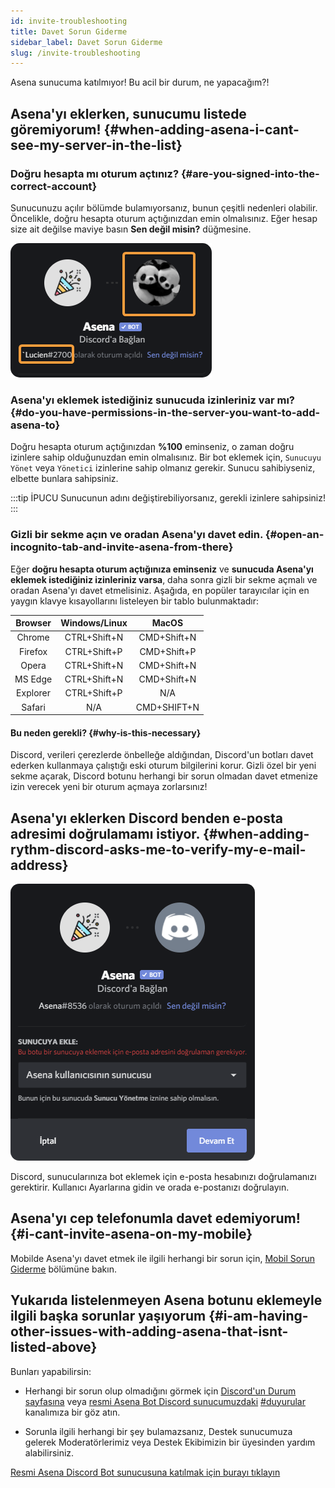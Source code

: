 ```yaml
---
id: invite-troubleshooting 
title: Davet Sorun Giderme 
sidebar_label: Davet Sorun Giderme 
slug: /invite-troubleshooting
---
```


Asena sunucuma katılmıyor! Bu acil bir durum, ne yapacağım?!

## Asena'yı eklerken, sunucumu listede göremiyorum! {#when-adding-asena-i-cant-see-my-server-in-the-list}

### Doğru hesapta mı oturum açtınız? {#are-you-signed-into-the-correct-account}

Sunucunuzu açılır bölümde bulamıyorsanız, bunun çeşitli nedenleri olabilir. Öncelikle, doğru hesapta oturum açtığınızdan
emin olmalısınız. Eğer hesap size ait değilse maviye basın **Sen değil misin?** düğmesine.

![`Lucien#2700 olarak giriş yaptınız Siz değil misiniz?](../../../static/img/docs/invite-troubleshooting/invite.png)

### Asena'yı eklemek istediğiniz sunucuda izinleriniz var mı? {#do-you-have-permissions-in-the-server-you-want-to-add-asena-to}

Doğru hesapta oturum açtığınızdan **%100** eminseniz, o zaman doğru izinlere sahip olduğunuzdan emin olmalısınız. Bir
bot eklemek için, `Sunucuyu Yönet` veya `Yönetici` izinlerine sahip olmanız gerekir. Sunucu sahibiyseniz, elbette
bunlara sahipsiniz.

:::tip İPUCU
Sunucunun adını değiştirebiliyorsanız, gerekli izinlere sahipsiniz!
:::

### Gizli bir sekme açın ve oradan Asena'yı davet edin. {#open-an-incognito-tab-and-invite-asena-from-there}

Eğer **doğru hesapta oturum açtığınıza eminseniz** ve **sunucuda Asena'yı eklemek istediğiniz izinleriniz varsa**, daha
sonra gizli bir sekme açmalı ve oradan Asena'yı davet etmelisiniz. Aşağıda, en popüler tarayıcılar için en yaygın klavye
kısayollarını listeleyen bir tablo bulunmaktadır:

| Browser  | Windows/Linux | MacOS       |
|:--------:|:-------------:|:-----------:|
| Chrome   | CTRL+Shift+N  | CMD+Shift+N |
| Firefox  | CTRL+Shift+P  | CMD+Shift+P |
| Opera    | CTRL+Shift+N  | CMD+Shift+N |
| MS Edge  | CTRL+Shift+N  | CMD+Shift+N |
| Explorer | CTRL+Shift+P  | N/A         |
| Safari   | N/A           | CMD+SHIFT+N |

#### Bu neden gerekli? {#why-is-this-necessary}

Discord, verileri çerezlerde önbelleğe aldığından, Discord'un botları davet ederken kullanmaya çalıştığı eski oturum
bilgilerini korur. Gizli özel bir yeni sekme açarak, Discord botunu herhangi bir sorun olmadan davet etmenize izin
verecek yeni bir oturum açmaya zorlarsınız!

## Asena'yı eklerken Discord benden e-posta adresimi doğrulamamı istiyor. {#when-adding-rythm-discord-asks-me-to-verify-my-e-mail-address}

![Doğrulanmamış Discord hesabı](../../../static/img/docs/invite-troubleshooting/mail-verification.png)

Discord, sunucularınıza bot eklemek için e-posta hesabınızı doğrulamanızı gerektirir. Kullanıcı Ayarlarına gidin ve
orada e-postanızı doğrulayın.

## Asena'yı cep telefonumla davet edemiyorum! {#i-cant-invite-asena-on-my-mobile}

Mobilde Asena'yı davet etmek ile ilgili herhangi bir sorun için, [Mobil Sorun Giderme](/troubleshooting/mobile.md)
bölümüne bakın.

## Yukarıda listelenmeyen Asena botunu eklemeyle ilgili başka sorunlar yaşıyorum {#i-am-having-other-issues-with-adding-asena-that-isnt-listed-above}

Bunları yapabilirsin:

- Herhangi bir sorun olup olmadığını görmek için [Discord'un Durum sayfasına](https://discordstatus.com/)
  veya [resmi Asena Bot Discord sunucumuzdaki](https://dc.asena.xyz)
  [#duyurular](https://discord.com/channels/701790578874253363/717335961607864361) kanalımıza bir göz atın.

- Sorunla ilgili herhangi bir şey bulamazsanız, Destek sunucumuza gelerek Moderatörlerimiz veya Destek Ekibimizin bir
  üyesinden yardım alabilirsiniz.

[Resmi Asena Discord Bot sunucusuna katılmak için burayı tıklayın](https://discord.gg/v2sATCAaMY)
